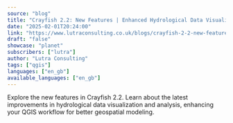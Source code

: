 ```yaml
---
source: "blog"
title: "Crayfish 2.2: New Features | Enhanced Hydrological Data Visualization"
date: "2025-02-01T20:24:00"
link: "https://www.lutraconsulting.co.uk/blogs/crayfish-2-2-new-features?utm_source=qgis"
draft: "false"
showcase: "planet"
subscribers: ["lutra"]
author: "Lutra Consulting"
tags: ["qgis"]
languages: ["en_gb"]
available_languages: ["en_gb"]
---
```


Explore the new features in Crayfish 2.2. Learn about the latest improvements in hydrological data visualization and analysis, enhancing your QGIS workflow for better geospatial modeling.

